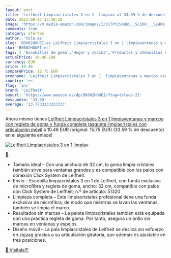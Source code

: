 ```yaml
---
layout: post
title: 'Leifheit Limpiacristales 3 en 1  limpiav al 33.59 % de descuento'
date: 2021-08-17 13:48:18
image: 'https://m.media-amazon.com/images/I/31TPt2VeUWL._SL500_._SL400_.jpg'
comments: true
category: ofertas
author: 'tole.es'
slug: 'B0002HOUEI-es Leifheit Limpiacristales 3 en 1 limpiaventanas y marcos...'
sku: 'B0002HOUEI-es'
tags: [ 'Escobillas de goma','Hogar y cocina','Productos y utensilios de limpieza','leifheit','móvil', ]
actualPrice: 10.46 EUR
currency: EUR
price: 10.46
comparePrice: 15.75 EUR
prodname: 'Leifheit Limpiacristales 3 en 1  limpiaventanas y marcos con regleta de goma y funda completa  rasqueta limpiacristales con articulación móvil'
country: 'es'
flag: '🇪🇸'
brand: 'Leifheit'
buyurl: 'https://www.amazon.es/dp/B0002HOUEI/?tag=tolees-21'
descuento: '33.59'
average: '13.7733333333333'
---
```


Ahora mismo tienes [Leifheit Limpiacristales 3 en 1  limpiaventanas y marcos con regleta de goma y funda completa  rasqueta limpiacristales con articulación móvil](https://www.amazon.es/dp/B0002HOUEI/?tag=tolees-21) a 10.46 EUR (original: 15.75 EUR) (33.59 %  de descuento) en el siguiente enlace!

[![Leifheit Limpiacristales 3 en 1  limpiav](https://m.media-amazon.com/images/I/31TPt2VeUWL._SL500_._SL400_.jpg)](https://www.amazon.es/dp/B0002HOUEI/?tag=tolees-21)

🔎:

- Tamaño ideal – Con una anchura de 32 cm, la goma limpia cristales también sirve para ventanas grandes y es compatible con los palos con conexión Click System de Leifheit.
- Envío – Escobilla limpiacristales 3 en 1 de Leifheit, con funda exclusiva de microfibra y regleta de goma, ancho: 32 cm, compatible con palos con Click System de Leifheit; n.º de artículo: 51320
- Limpieza completa – Este limpiacristales profesional tiene una funda exclusiva de microfibra, de modo que mientras se lavan las ventanas, también se limpia el marco.
- Resultados sin marcas – La paleta limpiacristales también está equipada con una práctica regleta de goma. Por tanto, asegura un brillo sin marcas en ventanas y espejos.
- Diseño móvil – La pala limpiacristales de Leifheit se desliza sin esfuerzo en zigzag gracias a su articulación giratoria, que además es ajustable en tres posiciones.

[🛒 Visítala!!!](https://www.amazon.es/dp/B0002HOUEI/?tag=tolees-21)
